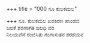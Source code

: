 +++
title = "000 ಸೂ ಕುಲಕಮಲ"

+++
ಸೂ. ಕುಲಕಮಲ ಖರಕಿರಣ ಪಾಂಡವ  
ಬಲಕೆ ಶರಣಾಗತ ಜಲಧಿ ವರ  
ನಿಲಯವೆನೆ ರಂಜಿಸಿತು ಗಂಗಾಸುತನ ಶರಶಯನ